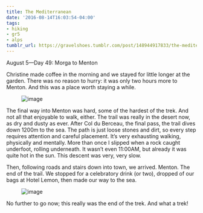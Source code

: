 ```yaml
---
title: The Mediterranean
date: '2016-08-14T16:03:54-04:00'
tags:
- hiking
- gr5
- alps
tumblr_url: https://gravelshoes.tumblr.com/post/148944917833/the-mediterranean
---
```

August 5—Day 49: Morga to Menton

Christine made coffee in the morning and we stayed for little longer at the garden. There was no reason to hurry: it was only two hours more to Menton. And this was a place worth staying a while.

<figure data-orig-width="7996" data-orig-height="2448" class="tmblr-full"><img src="https://66.media.tumblr.com/772744cf6d60da354e2656ad854e3244/tumblr_inline_obopuc3kYh1uncvcw_540.jpg" alt="image" data-orig-width="7996" data-orig-height="2448"></figure>

The final way into Menton was hard, some of the hardest of the trek. And not all that enjoyable to walk, either. The trail was really in the desert now, as dry and dusty as ever. After Col du Berceau, the final pass, the trail dives down 1200m to the sea. The path is just loose stones and dirt, so every step requires attention and careful placement. It’s very exhausting walking, physically and mentally. More than once I slipped when a rock caught underfoot, rolling underneath. It wasn’t even 11:00AM, but already it was quite hot in the sun. This descent was very, very slow.

Then, following roads and stairs down into town, we arrived. Menton. The end of the trail. We stopped for a celebratory drink (or two), dropped of our bags at Hotel Lemon, then made our way to the sea.

<figure data-orig-width="7592" data-orig-height="2452" class="tmblr-full"><img src="https://66.media.tumblr.com/eb106b40b7716214fe15cc94d1f3d9b8/tumblr_inline_oboprxst9M1uncvcw_540.jpg" alt="image" data-orig-width="7592" data-orig-height="2452"></figure>

No further to go now; this really was the end of the trek. And what a trek!

